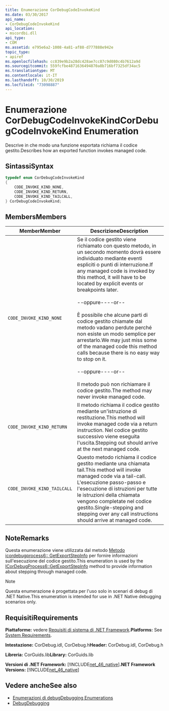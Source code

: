 ```yaml
---
title: Enumerazione CorDebugCodeInvokeKind
ms.date: 03/30/2017
api_name:
- CorDebugCodeInvokeKind
api_location:
- mscordbi.dll
api_type:
- COM
ms.assetid: e795e6a2-1008-4a81-af88-d777888e942e
topic_type:
- apiref
ms.openlocfilehash: cc839e9b2a28dc428ae7cc87c9d080c4b7612a9d
ms.sourcegitcommit: 559fcfbe4871636494870a8b716bf7325df34ac5
ms.translationtype: MT
ms.contentlocale: it-IT
ms.lasthandoff: 10/30/2019
ms.locfileid: "73098887"
---
```

# <a name="cordebugcodeinvokekind-enumeration"></a><span data-ttu-id="0d8ce-102">Enumerazione CorDebugCodeInvokeKind</span><span class="sxs-lookup"><span data-stu-id="0d8ce-102">CorDebugCodeInvokeKind Enumeration</span></span>
<span data-ttu-id="0d8ce-103">Descrive in che modo una funzione esportata richiama il codice gestito.</span><span class="sxs-lookup"><span data-stu-id="0d8ce-103">Describes how an exported function invokes managed code.</span></span>  
  
## <a name="syntax"></a><span data-ttu-id="0d8ce-104">Sintassi</span><span class="sxs-lookup"><span data-stu-id="0d8ce-104">Syntax</span></span>  
  
```cpp  
typedef enum CorDebugCodeInvokeKind  
{  
    CODE_INVOKE_KIND_NONE,       
    CODE_INVOKE_KIND_RETURN,     
    CODE_INVOKE_KIND_TAILCALL,   
} CorDebugCodeInvokeKind;  
```  
  
## <a name="members"></a><span data-ttu-id="0d8ce-105">Members</span><span class="sxs-lookup"><span data-stu-id="0d8ce-105">Members</span></span>  
  
|<span data-ttu-id="0d8ce-106">Member</span><span class="sxs-lookup"><span data-stu-id="0d8ce-106">Member</span></span>|<span data-ttu-id="0d8ce-107">Descrizione</span><span class="sxs-lookup"><span data-stu-id="0d8ce-107">Description</span></span>|  
|------------|-----------------|  
|`CODE_INVOKE_KIND_NONE`|<span data-ttu-id="0d8ce-108">Se il codice gestito viene richiamato con questo metodo, in un secondo momento dovrà essere individuato mediante eventi espliciti o punti di interruzione.</span><span class="sxs-lookup"><span data-stu-id="0d8ce-108">If any managed code is invoked by this method, it will have to be located by explicit events or breakpoints later.</span></span><br /><br /> <span data-ttu-id="0d8ce-109">--oppure--</span><span class="sxs-lookup"><span data-stu-id="0d8ce-109">--or--</span></span><br /><br /> <span data-ttu-id="0d8ce-110">È possibile che alcune parti di codice gestito chiamate dal metodo vadano perdute perché non esiste un modo semplice per arrestarlo.</span><span class="sxs-lookup"><span data-stu-id="0d8ce-110">We may just miss some of the managed code this method calls because there is no easy way to stop on it.</span></span><br /><br /> <span data-ttu-id="0d8ce-111">--oppure--</span><span class="sxs-lookup"><span data-stu-id="0d8ce-111">--or--</span></span><br /><br /> <span data-ttu-id="0d8ce-112">Il metodo può non richiamare il codice gestito.</span><span class="sxs-lookup"><span data-stu-id="0d8ce-112">The method may never invoke managed code.</span></span>|  
|`CODE_INVOKE_KIND_RETURN`|<span data-ttu-id="0d8ce-113">Il metodo richiama il codice gestito mediante un'istruzione di restituzione.</span><span class="sxs-lookup"><span data-stu-id="0d8ce-113">This method will invoke managed code via a return instruction.</span></span> <span data-ttu-id="0d8ce-114">Nel codice gestito successivo viene eseguita l'uscita.</span><span class="sxs-lookup"><span data-stu-id="0d8ce-114">Stepping out should arrive at the next managed code.</span></span>|  
|`CODE_INVOKE_KIND_TAILCALL`|<span data-ttu-id="0d8ce-115">Questo metodo richiama il codice gestito mediante una chiamata tail.</span><span class="sxs-lookup"><span data-stu-id="0d8ce-115">This method will invoke managed code via a tail-call.</span></span> <span data-ttu-id="0d8ce-116">L'esecuzione passo-passo e l'esecuzione di istruzioni per tutte le istruzioni della chiamata vengono completate nel codice gestito.</span><span class="sxs-lookup"><span data-stu-id="0d8ce-116">Single-stepping and stepping over any call instructions should arrive at managed code.</span></span>|  
  
## <a name="remarks"></a><span data-ttu-id="0d8ce-117">Note</span><span class="sxs-lookup"><span data-stu-id="0d8ce-117">Remarks</span></span>  
 <span data-ttu-id="0d8ce-118">Questa enumerazione viene utilizzata dal metodo [Metodo icordebugprocess6:: GetExportStepInfo](icordebugprocess6-getexportstepinfo-method.md) per fornire informazioni sull'esecuzione del codice gestito.</span><span class="sxs-lookup"><span data-stu-id="0d8ce-118">This enumeration is used by the [ICorDebugProcess6::GetExportStepInfo](icordebugprocess6-getexportstepinfo-method.md) method to provide information about stepping through managed code.</span></span>  
  
> [!NOTE]
> <span data-ttu-id="0d8ce-119">Questa enumerazione è progettata per l'uso solo in scenari di debug di .NET Native.</span><span class="sxs-lookup"><span data-stu-id="0d8ce-119">This enumeration is intended for use in .NET Native debugging scenarios only.</span></span>  
  
## <a name="requirements"></a><span data-ttu-id="0d8ce-120">Requisiti</span><span class="sxs-lookup"><span data-stu-id="0d8ce-120">Requirements</span></span>  
 <span data-ttu-id="0d8ce-121">**Piattaforme:** vedere [Requisiti di sistema di .NET Framework](../../get-started/system-requirements.md).</span><span class="sxs-lookup"><span data-stu-id="0d8ce-121">**Platforms:** See [System Requirements](../../get-started/system-requirements.md).</span></span>  
  
 <span data-ttu-id="0d8ce-122">**Intestazione:** CorDebug.idl, CorDebug.h</span><span class="sxs-lookup"><span data-stu-id="0d8ce-122">**Header:** CorDebug.idl, CorDebug.h</span></span>  
  
 <span data-ttu-id="0d8ce-123">**Libreria:** CorGuids.lib</span><span class="sxs-lookup"><span data-stu-id="0d8ce-123">**Library:** CorGuids.lib</span></span>  
  
 <span data-ttu-id="0d8ce-124">**Versioni di .NET Framework:** [!INCLUDE[net_46_native](../../../../includes/net-46-native-md.md)]</span><span class="sxs-lookup"><span data-stu-id="0d8ce-124">**.NET Framework Versions:** [!INCLUDE[net_46_native](../../../../includes/net-46-native-md.md)]</span></span>  
  
## <a name="see-also"></a><span data-ttu-id="0d8ce-125">Vedere anche</span><span class="sxs-lookup"><span data-stu-id="0d8ce-125">See also</span></span>

- [<span data-ttu-id="0d8ce-126">Enumerazioni di debug</span><span class="sxs-lookup"><span data-stu-id="0d8ce-126">Debugging Enumerations</span></span>](debugging-enumerations.md)
- [<span data-ttu-id="0d8ce-127">Debug</span><span class="sxs-lookup"><span data-stu-id="0d8ce-127">Debugging</span></span>](index.md)
